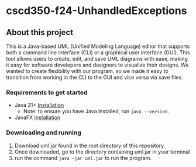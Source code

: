 # cscd350-f24-UnhandledExceptions

## About this project
This is a Java-based UML (Unified Modeling Language) editor that supports both a command line interface (CLI) or a graphical user interface (GUI). This tool allows users to create, edit, and save UML diagrams with ease, making it easy for software developers and designers to visualize their designs. We wanted to create flexibility with our program, so we made it easy to transition from working in the CLI to the GUI and vice versa via save files. 

### Requirements to get started

- Java 21+ [Installation](https://www.java.com/en/download/help/download_options.html)
    * Note: to ensure you have Java installed, run `java --version`.
- JavaFX [Installation](https://openjfx.io/)

### Downloading and running

1. Download uml.jar found in the root directory of this repository.
2. Once downloaded, go to the directory containing uml.jar in your terminal
3. run the command `java -jar uml.jar` to run the program.
